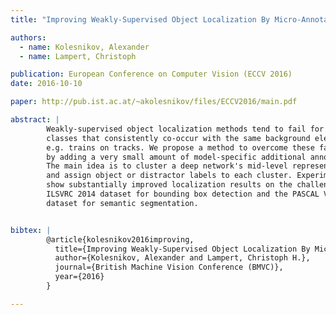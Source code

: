 ```yaml
---
title: "Improving Weakly-Supervised Object Localization By Micro-Annotation"

authors:
  - name: Kolesnikov, Alexander
  - name: Lampert, Christoph

publication: European Conference on Computer Vision (ECCV 2016)
date: 2016-10-10

paper: http://pub.ist.ac.at/~akolesnikov/files/ECCV2016/main.pdf

abstract: |
        Weakly-supervised object localization methods tend to fail for object 
        classes that consistently co-occur with the same background elements, 
        e.g. trains on tracks. We propose a method to overcome these failures 
        by adding a very small amount of model-specific additional annotation. 
        The main idea is to cluster a deep network's mid-level representations 
        and assign object or distractor labels to each cluster. Experiments 
        show substantially improved localization results on the challenging 
        ILSVRC 2014 dataset for bounding box detection and the PASCAL VOC 2012 
        dataset for semantic segmentation.


bibtex: |
        @article{kolesnikov2016improving,
          title={Improving Weakly-Supervised Object Localization By Micro-Annotation},
          author={Kolesnikov, Alexander and Lampert, Christoph H.},
          journal={British Machine Vision Conference (BMVC)},
          year={2016}
        }

---
```

